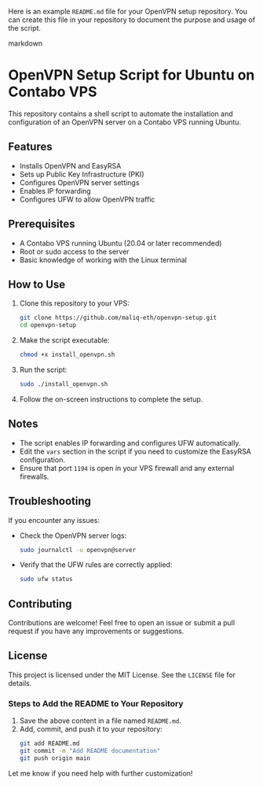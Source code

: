 Here is an example `README.md` file for your OpenVPN setup repository. You can create this file in your repository to document the purpose and usage of the script.

markdown
# OpenVPN Setup Script for Ubuntu on Contabo VPS

This repository contains a shell script to automate the installation and configuration of an OpenVPN server on a Contabo VPS running Ubuntu.

## Features
- Installs OpenVPN and EasyRSA
- Sets up Public Key Infrastructure (PKI)
- Configures OpenVPN server settings
- Enables IP forwarding
- Configures UFW to allow OpenVPN traffic

## Prerequisites
- A Contabo VPS running Ubuntu (20.04 or later recommended)
- Root or sudo access to the server
- Basic knowledge of working with the Linux terminal

## How to Use
1. Clone this repository to your VPS:
   ```bash
   git clone https://github.com/maliq-eth/openvpn-setup.git
   cd openvpn-setup
   ```

2. Make the script executable:
   ```bash
   chmod +x install_openvpn.sh
   ```

3. Run the script:
   ```bash
   sudo ./install_openvpn.sh
   ```

4. Follow the on-screen instructions to complete the setup.

## Notes
- The script enables IP forwarding and configures UFW automatically.
- Edit the `vars` section in the script if you need to customize the EasyRSA configuration.
- Ensure that port `1194` is open in your VPS firewall and any external firewalls.

## Troubleshooting
If you encounter any issues:
- Check the OpenVPN server logs:
  ```bash
  sudo journalctl -u openvpn@server
  ```
- Verify that the UFW rules are correctly applied:
  ```bash
  sudo ufw status
  ```

## Contributing
Contributions are welcome! Feel free to open an issue or submit a pull request if you have any improvements or suggestions.

## License
This project is licensed under the MIT License. See the `LICENSE` file for details.

### Steps to Add the README to Your Repository
1. Save the above content in a file named `README.md`.
2. Add, commit, and push it to your repository:
   ```bash
   git add README.md
   git commit -m "Add README documentation"
   git push origin main
   ```

Let me know if you need help with further customization!

